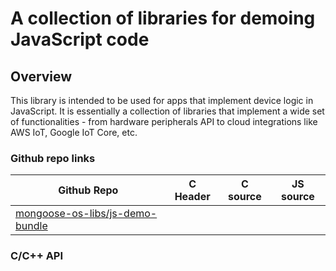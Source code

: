 # A collection of libraries for demoing JavaScript code


## Overview

This library is intended to be used for apps that implement device
logic in JavaScript. It is essentially a collection of libraries that
implement a wide set of functionalities - from hardware peripherals API
to cloud integrations like AWS IoT, Google IoT Core, etc.

### Github repo links
| Github Repo | C Header | C source  | JS source |
| ----------- | -------- | --------  | ----------------- |
| [mongoose-os-libs/js-demo-bundle](https://github.com/mongoose-os-libs/js-demo-bundle) | &nbsp; | &nbsp;  | &nbsp;         |


### C/С++ API
